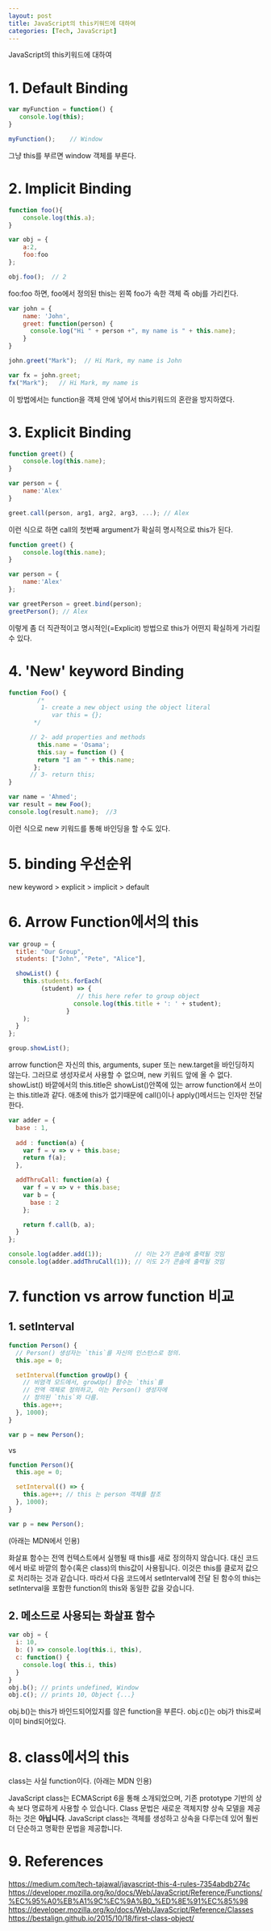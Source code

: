 ```yaml
---
layout: post
title: JavaScript의 this키워드에 대하여
categories: [Tech, JavaScript]
---
```


JavaScript의 this키워드에 대하여



# 1. Default Binding
```javascript
var myFunction = function() {
   console.log(this);
}

myFunction();    // Window 
```  
그냥 this를 부르면 window 객체를 부른다.

# 2. Implicit Binding
```javascript
function foo(){
	console.log(this.a);
}

var obj = {
	a:2,
	foo:foo
};

obj.foo();  // 2
```  
foo:foo 하면, foo에서 정의된 this는 왼쪽 foo가 속한 객체 즉 obj를 가리킨다.


```javascript
var john = {
	name: 'John',
	greet: function(person) {
      console.log("Hi " + person +", my name is " + this.name);
	}
}

john.greet("Mark");  // Hi Mark, my name is John

var fx = john.greet;
fx("Mark");   // Hi Mark, my name is  
```
이 방법에서는 function을 객체 안에 넣어서 this키워드의 혼란을 방지하였다.

# 3. Explicit Binding
```javascript
function greet() {
	console.log(this.name);
}

var person = {
	name:'Alex'
}

greet.call(person, arg1, arg2, arg3, ...); // Alex
```
이런 식으로 하면 call의 첫번째 argument가 확실히 명시적으로 this가 된다.

```javascript
function greet() {
	console.log(this.name);
}

var person = {
	name:'Alex'
};

var greetPerson = greet.bind(person); 
greetPerson(); // Alex
```
이렇게 좀 더 직관적이고 명시적인(=Explicit) 방법으로 this가 어떤지 확실하게 가리킬 수 있다.

# 4. 'New' keyword Binding

```javascript
function Foo() {        
        /*
	     1- create a new object using the object literal 
            var this = {};
       */

	  // 2- add properties and methods 
	    this.name = 'Osama';
	    this.say = function () {
		return "I am " + this.name; 
	   };
	  // 3- return this;
}

var name = 'Ahmed';
var result = new Foo();
console.log(result.name);  //3 
```
이런 식으로 new 키워드를 통해 바인딩을 할 수도 있다.

# 5. binding 우선순위

new keyword > explicit > implicit > default

# 6. Arrow Function에서의 this

```javascript
var group = {
  title: "Our Group",
  students: ["John", "Pete", "Alice"],

  showList() {
    this.students.forEach(
         (student) => { 
         	       // this here refer to group object
      	          console.log(this.title + ': ' + student);
                }
    );
  }
};

group.showList();
```
arrow function은 자신의 this, arguments, super 또는 new.target을 바인딩하지 않는다. 그러므로 생성자로서 사용할 수 없으며, new 키워드 앞에 올 수 없다. 
showList() 바깥에서의 this.title은 showList()안쪽에 있는 arrow function에서 쓰이는 this.title과 같다.
애초에 this가 없기때문에 call()이나 apply()메서드는 인자만 전달한다.  
```javascript
var adder = {
  base : 1,
    
  add : function(a) {
    var f = v => v + this.base;
    return f(a);
  },

  addThruCall: function(a) {
    var f = v => v + this.base;
    var b = {
      base : 2
    };

    return f.call(b, a);
  }
};

console.log(adder.add(1));         // 이는 2가 콘솔에 출력될 것임
console.log(adder.addThruCall(1)); // 이도 2가 콘솔에 출력될 것임
```

# 7. function vs arrow function 비교

## 1. setInterval
```javascript
function Person() {
  // Person() 생성자는 `this`를 자신의 인스턴스로 정의.
  this.age = 0;

  setInterval(function growUp() {
    // 비엄격 모드에서, growUp() 함수는 `this`를
    // 전역 객체로 정의하고, 이는 Person() 생성자에
    // 정의된 `this`와 다름.
    this.age++;
  }, 1000);
}

var p = new Person();
```

vs

```javascript
function Person(){
  this.age = 0;

  setInterval(() => {
    this.age++; // this 는 person 객체를 참조
  }, 1000);
}

var p = new Person();
```

(아래는 MDN에서 인용)
>>>
화살표 함수는 전역 컨텍스트에서 실행될 때 this를 새로 정의하지 않습니다. 대신 코드에서 바로 바깥의 함수(혹은 class)의 this값이 사용됩니다. 이것은 this를 클로저 값으로 처리하는 것과 같습니다. 따라서 다음 코드에서 setInterval에 전달 된 함수의 this는 setInterval을 포함한 function의 this와 동일한 값을 갖습니다.
>>>

## 2. 메소드로 사용되는 화살표 함수
```javascript
var obj = {
  i: 10,
  b: () => console.log(this.i, this),
  c: function() {
    console.log( this.i, this)
  }
}
obj.b(); // prints undefined, Window
obj.c(); // prints 10, Object {...}
```  
obj.b()는 this가 바인드되어있지를 않은 function을 부른다.
obj.c()는 obj가 this로써 이미 bind되어있다.


# 8. class에서의 this
class는 사실 function이다. 
(아래는 MDN 인용)
>>>
JavaScript class는 ECMAScript 6을 통해 소개되었으며, 기존 prototype 기반의 상속 보다 명료하게 사용할 수 있습니다. Class 문법은 새로운 객체지향 상속 모델을 제공하는 것은 **아닙니다**. JavaScript class는 객체를 생성하고 상속을 다루는데 있어 훨씬 더 단순하고 명확한 문법을 제공합니다.
>>>

# 9. References

https://medium.com/tech-tajawal/javascript-this-4-rules-7354abdb274c
https://developer.mozilla.org/ko/docs/Web/JavaScript/Reference/Functions/%EC%95%A0%EB%A1%9C%EC%9A%B0_%ED%8E%91%EC%85%98
https://developer.mozilla.org/ko/docs/Web/JavaScript/Reference/Classes
https://bestalign.github.io/2015/10/18/first-class-object/